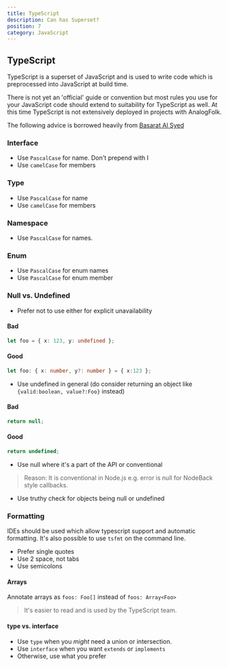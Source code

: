 ```yaml
---
title: TypeScript
description: Can has Superset?
position: 7
category: JavaScript
---
```


## TypeScript

TypeScript is a superset of JavaScript and is used to write
code which is preprocessed into JavaScript at build time.

There is not yet an 'official' guide or convention but most
rules you use for your JavaScript code should extend to 
suitability for TypeScript as well. At this time TypeScript
is not extensively deployed in projects with AnalogFolk.

The following advice is borrowed heavily from [Basarat Al Syed][ts-book]

[ts-book]: https://basarat.gitbook.io/typescript/styleguide

### Interface

- Use `PascalCase` for name. Don't prepend with I
- Use `camelCase` for members

### Type

- Use `PascalCase` for name
- Use `camelCase` for members

### Namespace

- Use `PascalCase` for names.

### Enum

 - Use `PascalCase` for enum names
 - Use `PascalCase` for enum member

### Null vs. Undefined

- Prefer not to use either for explicit unavailability

#### Bad

```typescript
let foo = { x: 123, y: undefined };
```

#### Good

```typescript
let foo: { x: number, y?: number } = { x:123 };
```

- Use undefined in general (do consider returning an object like `{valid:boolean, value?:Foo}` instead)

#### Bad

```typescript
return null;
```

#### Good

```typescript
return undefined;
```

- Use null where it's a part of the API or conventional

> Reason: It is conventional in Node.js e.g. error is null for NodeBack style callbacks.

- Use truthy check for objects being null or undefined

### Formatting

IDEs should be used which allow typescript support and 
automatic formatting. It's also possible to use `tsfmt` on the command line.

- Prefer single quotes
- Use 2 space, not tabs
- Use semicolons

#### Arrays 

Annotate arrays as `foos: Foo[]` instead of `foos: Array<Foo>`

> It's easier to read and is used by the TypeScript team.

#### type vs. interface

- Use `type` when you _might_ need a union or intersection.
- Use `interface` when you want `extends` or `implements`
- Otherwise, use what you prefer
